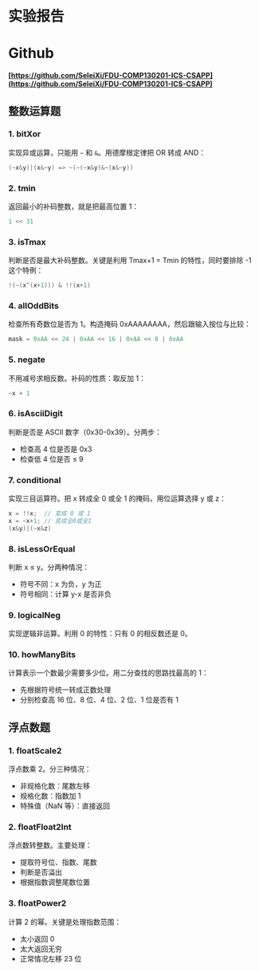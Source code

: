 # 实验报告

# Github

**[https://github.com/SeleiXi/FDU-COMP130201-ICS-CSAPP](https://github.com/SeleiXi/FDU-COMP130201-ICS-CSAPP)**

## 整数运算题

### 1. bitXor

实现异或运算，只能用 `~` 和 `&`。用德摩根定律把 OR 转成 AND：

```c
(~x&y)|(x&~y) => ~(~(~x&y)&~(x&~y))
```

### 2. tmin

返回最小的补码整数，就是把最高位置 1：

```c
1 << 31
```

### 3. isTmax

判断是否是最大补码整数。关键是利用 Tmax+1 = Tmin 的特性，同时要排除 -1 这个特例：

```c
!(~(x^(x+1))) & !!(x+1)
```

### 4. allOddBits

检查所有奇数位是否为 1。构造掩码 0xAAAAAAAA，然后跟输入按位与比较：

```c
mask = 0xAA << 24 | 0xAA << 16 | 0xAA << 8 | 0xAA
```

### 5. negate

不用减号求相反数。补码的性质：取反加 1：

```c
~x + 1
```

### 6. isAsciiDigit

判断是否是 ASCII 数字（0x30-0x39）。分两步：

- 检查高 4 位是否是 0x3
- 检查低 4 位是否 ≤ 9

### 7. conditional

实现三目运算符。把 x 转成全 0 或全 1 的掩码，用位运算选择 y 或 z：

```c
x = !!x;  // 变成 0 或 1
x = ~x+1; // 变成全0或全1
(x&y)|(~x&z)
```

### 8. isLessOrEqual

判断 x ≤ y。分两种情况：

- 符号不同：x 为负，y 为正
- 符号相同：计算 y-x 是否非负

### 9. logicalNeg

实现逻辑非运算。利用 0 的特性：只有 0 的相反数还是 0。

### 10. howManyBits

计算表示一个数最少需要多少位。用二分查找的思路找最高的 1：

- 先根据符号统一转成正数处理
- 分别检查高 16 位、8 位、4 位、2 位、1 位是否有 1

## 浮点数题

### 1. floatScale2

浮点数乘 2。分三种情况：

- 非规格化数：尾数左移
- 规格化数：指数加 1
- 特殊值（NaN 等）：直接返回

### 2. floatFloat2Int

浮点数转整数。主要处理：

- 提取符号位、指数、尾数
- 判断是否溢出
- 根据指数调整尾数位置

### 3. floatPower2

计算 2 的幂。关键是处理指数范围：

- 太小返回 0
- 太大返回无穷
- 正常情况左移 23 位
